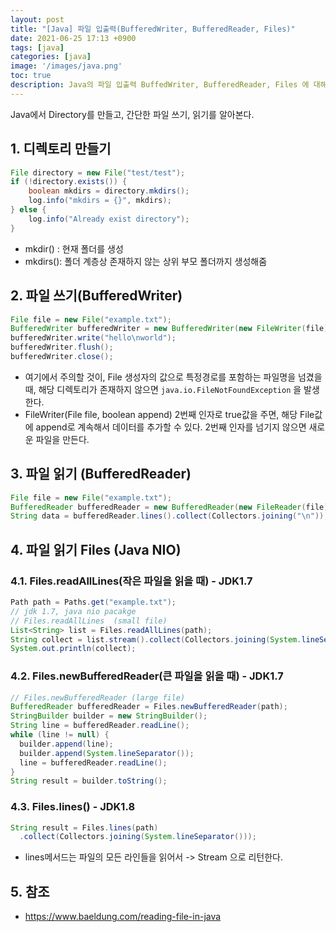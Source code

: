 ```yaml
---
layout: post
title: "[Java] 파일 입출력(BufferedWriter, BufferedReader, Files)"
date: 2021-06-25 17:13 +0900
tags: [java]
categories: [java]
image: '/images/java.png'
toc: true
description: Java의 파일 입출력 BuffedWriter, BufferedReader, Files 에 대해서 알아보자.
---
```


Java에서 Directory를 만들고, 간단한 파일 쓰기, 읽기를 알아본다. 

## 1. 디렉토리 만들기

```java
File directory = new File("test/test");
if (!directory.exists()) {
    boolean mkdirs = directory.mkdirs();
    log.info("mkdirs = {}", mkdirs);
} else {
    log.info("Already exist directory");
}
```

- mkdir() : 현재 폴더를 생성 
- mkdirs(): 폴더 계층상 존재하지 않는 상위 부모 폴더까지 생성해줌



## 2. 파일 쓰기(BufferedWriter)

```java
File file = new File("example.txt");
BufferedWriter bufferedWriter = new BufferedWriter(new FileWriter(file));
bufferedWriter.write("hello\nworld");
bufferedWriter.flush();
bufferedWriter.close();
```

- 여기에서 주의할 것이, File 생성자의 값으로 특정경로를 포함하는 파일명을 넘겼을 때, 해당 디렉토리가 존재하지 않으면 `java.io.FileNotFoundException` 을 발생한다. 
- FileWriter(File file, boolean append) 2번째 인자로 true값을 주면, 해당 File값에 append로 계속해서 데이터를 추가할 수 있다. 2번째 인자를 넘기지 않으면 새로운 파일을 만든다.



## 3. 파일 읽기 (BufferedReader)

```java
File file = new File("example.txt");
BufferedReader bufferedReader = new BufferedReader(new FileReader(file));
String data = bufferedReader.lines().collect(Collectors.joining("\n"));
```



## 4. 파일 읽기 Files (Java NIO)

### 4.1. Files.readAllLines(작은 파일을 읽을 때) - JDK1.7

```java
Path path = Paths.get("example.txt");
// jdk 1.7, java nio pacakge
// Files.readAllLines  (small file)
List<String> list = Files.readAllLines(path);
String collect = list.stream().collect(Collectors.joining(System.lineSeparator()));
System.out.println(collect);
```



### 4.2. Files.newBufferedReader(큰 파일을 읽을 때) - JDK1.7

```java
// Files.newBufferedReader (large file)
BufferedReader bufferedReader = Files.newBufferedReader(path);
StringBuilder builder = new StringBuilder();
String line = bufferedReader.readLine();
while (line != null) {
  builder.append(line);
  builder.append(System.lineSeparator());
  line = bufferedReader.readLine();
}
String result = builder.toString();
```



### 4.3. Files.lines() - JDK1.8

```java
String result = Files.lines(path)
  .collect(Collectors.joining(System.lineSeparator()));
```

- lines메서드는 파일의 모든 라인들을 읽어서 ->  Stream<String> 으로 리턴한다.

## 5. 참조 
- https://www.baeldung.com/reading-file-in-java